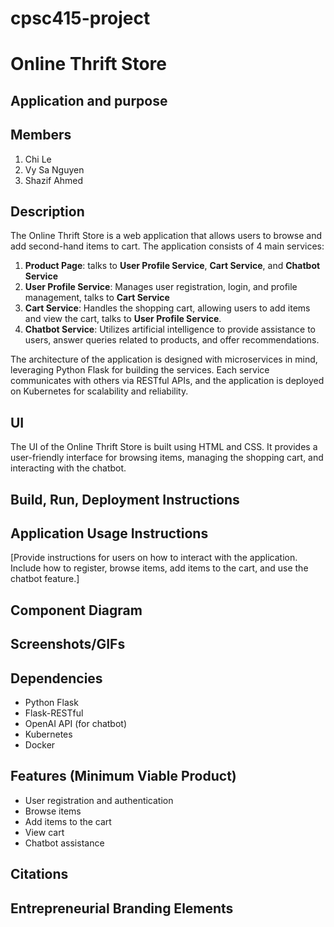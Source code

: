 # cpsc415-project
# Online Thrift Store

## Application and purpose

## Members
1. Chi Le
2. Vy Sa Nguyen
3. Shazif Ahmed

## Description
The Online Thrift Store is a web application that allows users to browse and add second-hand items to cart. The application consists of 4 main services:
1. **Product Page**: talks to **User Profile Service**, **Cart Service**, and **Chatbot Service**
1. **User Profile Service**: Manages user registration, login, and profile management, talks to **Cart Service**
2. **Cart Service**: Handles the shopping cart, allowing users to add items and view the cart, talks to **User Profile Service**.
3. **Chatbot Service**: Utilizes artificial intelligence to provide assistance to users, answer queries related to products, and offer recommendations.

The architecture of the application is designed with microservices in mind, leveraging Python Flask for building the services. Each service communicates with others via RESTful APIs, and the application is deployed on Kubernetes for scalability and reliability.

## UI
The UI of the Online Thrift Store is built using HTML and CSS. It provides a user-friendly interface for browsing items, managing the shopping cart, and interacting with the chatbot.

## Build, Run, Deployment Instructions



## Application Usage Instructions
[Provide instructions for users on how to interact with the application. Include how to register, browse items, add items to the cart, and use the chatbot feature.]

## Component Diagram


## Screenshots/GIFs

## Dependencies
- Python Flask
- Flask-RESTful
- OpenAI API (for chatbot)
- Kubernetes
- Docker

## Features (Minimum Viable Product)
- User registration and authentication
- Browse items
- Add items to the cart
- View cart
- Chatbot assistance

## Citations

## Entrepreneurial Branding Elements